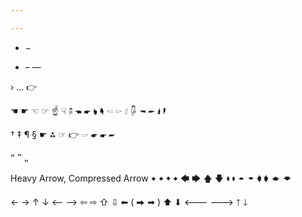 ```yaml
---

---
```


+ −
- – —

›
…
👉

☚ ☛
☜ ☞ ☝ ☟ 🖗
🖜 🖝 🖢 🖣
🖘 🖙 🖞 🖟
🖚 🖛 🖠 🖡

† ‡ ¶ § ☛ ⁂
☞ 👉 🖙 ☛ 🖝 🖛

🙶 🙷 🙸

Heavy Arrow, Compressed Arrow
🠹 🠸 🠻 🠺
🡄 🡆 🡅 🡇
🠼 🠾 🠽 🠿
🡀 🡂 🡁 🡃

← → ↑ ↓
⟵ ⟶
⇦ ⇨ ⇧ ⇩
⬅ ( ⮕ ➡ ) ⬆ ⬇
🡐 🡒 🡑 🡓

